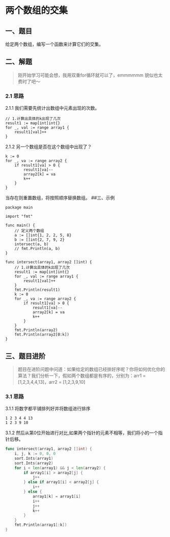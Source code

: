 # 两个数组的交集
## 一、题目
给定两个数组，编写一个函数来计算它们的交集。
## 二、解题
> 刚开始学习可能会想，我用双重for循环就可以了，emmmmmm 貌似也太费时了吧～

### 2.1 思路
2.1.1 我们需要先统计出数组中元素出现的次数。
``` golang
// 1.计算出具体的k出现了几次
result1 := map[int]int{}
for _, val := range array1 {
    result1[val]++
}
```
2.1.2 另一个数组是否在这个数组中出现了？
``` golang
k := 0
for _, va := range array2 {
    if result1[va] > 0 {
        result1[va]--
        array2[k] = va
        k++
    }
}
```
当存在则重置数组，将按照顺序替换数组。
##三、示例
``` golang
package main

import "fmt"

func main() {
	// 定义两个数组
	a := []int{1, 2, 2, 5, 8}
	b := []int{2, 7, 9, 2}
	intersect(a, b)
	// fmt.Println(a, b)
}

func intersect(array1, array2 []int) {
	// 1.计算出具体的k出现了几次
	result1 := map[int]int{}
	for _, val := range array1 {
		result1[val]++
	}
	fmt.Println(result1)
	k := 0
	for _, va := range array2 {
		if result1[va] > 0 {
			result1[va]--
			array2[k] = va
			k++
		}
	}
	fmt.Println(array2)
	fmt.Println(array2[0:k])
}
```
## 三、题目进阶
> 题目在进阶问题中问道：如果给定的数组已经排好序呢？你将如何优化你的算法？我们分析一下，假如两个数组都是有序的，分别为：arr1 = [1,2,3,4,4,13]，arr2 = [1,2,3,9,10]
### 3.1 思路
3.1.1 将数字都平铺排列好并将数组进行排序
```
1 2 3 4 4 13
1 2 3 9 10
```
3.1.2 然后从第0位开始进行对比,如果两个指针的元素不相等，我们将小的一个指针后移。
```go
func intersect(array1, array2 []int) {
	i, j, k := 0, 0, 0
	sort.Ints(array1)
	sort.Ints(array2)
	for i < len(array1) && j < len(array2) {
		if array1[i] > array2[j] {
			j++
		} else if array1[i] < array2[j] {
			i++
		} else {
			array1[k] = array1[i]
			i++
			j++
			k++
		}
	}
	fmt.Println(array1[:k])
}
```
